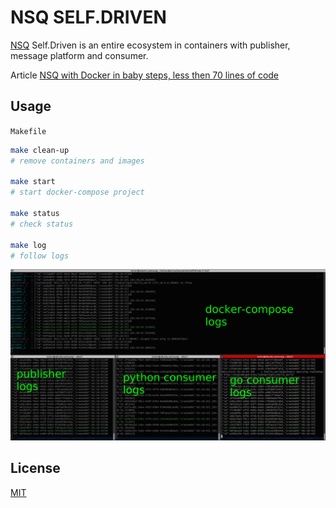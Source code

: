 # NSQ SELF.DRIVEN

[NSQ](https://nsq.io/) Self.Driven is an entire ecosystem in containers with publisher, message platform and consumer.

Article [NSQ with Docker in baby steps, less then 70 lines of code](https://github.com/victorabarros/nsq-service-self-driven/tree/master/article#readme)

## Usage

`Makefile`

```sh
make clean-up
# remove containers and images

make start
# start docker-compose project

make status
# check status

make log
# follow logs
```

<p align="center">
    <img src="./assets/logs.png" />
    <!-- Font: https://nsq.io/overview/design.html#simplifying-configuration-and-administration -->
  </a>
</p>

## License

[MIT](LICENCE)

<!-- 
TODO:
  - add code climate https://codeclimate.com/github/victorabarros/travel-routes-optimizer
-->